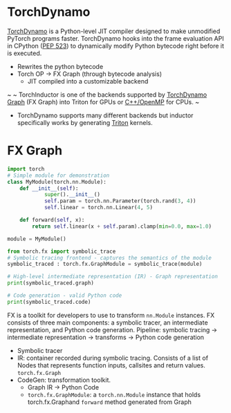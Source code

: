 # TorchDynamo
[TorchDynamo](https://pytorch.org/docs/stable/dynamo/index.html) is a Python-level JIT compiler designed to make unmodified PyTorch programs faster. TorchDynamo hooks into the frame evaluation API in CPython ([PEP 523](https://peps.python.org/pep-0523/)) to dynamically modify Python bytecode right before it is executed. 

- Rewrites the python bytecode
- Torch OP -> FX Graph (through bytecode analysis)
	- JIT compiled into a customizable backend

~
~ TorchInductor is one of the backends supported by [TorchDynamo Graph](https://pytorch.org/docs/stable/fx.html) (FX Graph) into Triton for GPUs or [C++/OpenMP](https://www.openmp.org/) for CPUs. 
~

- TorchDynamo supports many different backends but inductor specifically works by generating [Triton](https://github.com/openai/triton) kernels.


# FX Graph
```python
import torch
# Simple module for demonstration
class MyModule(torch.nn.Module):
	def __init__(self):
			super().__init__()
			self.param = torch.nn.Parameter(torch.rand(3, 4))
			self.linear = torch.nn.Linear(4, 5)

	def forward(self, x):
		return self.linear(x + self.param).clamp(min=0.0, max=1.0)

module = MyModule()

from torch.fx import symbolic_trace
# Symbolic tracing frontend - captures the semantics of the module
symbolic_traced : torch.fx.GraphModule = symbolic_trace(module)

# High-level intermediate representation (IR) - Graph representation
print(symbolic_traced.graph)

# Code generation - valid Python code
print(symbolic_traced.code)
```

FX is a toolkit for developers to use to transform `nn.Module` instances. FX consists of three main components: a symbolic tracer, an intermediate representation, and Python code generation.
Pipeline: symbolic tracing -> intermediate representation -> transforms -> Python code generation
- Symbolic tracer
- IR: container recorded during symbolic tracing. Consists of a list of Nodes that represents function inputs, callsites and return values. `torch.fx.Graph`
- CodeGen: transformation toolkit. 
	- Graph IR -> Python Code
	- `torch.fx.GraphModule`: a `torch.nn.Module` instance that holds torch.fx.Graphand `forward` method generated from Graph


